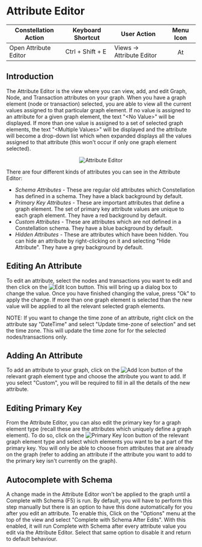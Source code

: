 # Attribute Editor

<table class="table table-striped">
<thead>
<tr class="header">
<th>Constellation Action</th>
<th>Keyboard Shortcut</th>
<th>User Action</th>
<th style="text-align: center;">Menu Icon</th>
</tr>
</thead>
<tbody>
<tr class="odd">
<td>Open Attribute Editor</td>
<td>Ctrl + Shift + E</td>
<td>Views -&gt; Attribute Editor</td>
<td style="text-align: center;"><img src="../constellation/CoreAttributeEditorView/src/au/gov/asd/tac/constellation/views/attributeeditor/docs/resources/attribute_editor.png" width="16" height="16" alt="Attribute Editor Icon" /></td>
</tr>
</tbody>
</table>

## Introduction

The Attribute Editor is the view where you can view, add, and edit
Graph, Node, and Transaction attributes on your graph. When you have a
graph element (node or transaction) selected, you are able to view all
the current values assigned to that particular graph element. If no
value is assigned to an attribute for a given graph element, the text
"\<No Value>" will be displayed. If more than one value is assigned to a
set of selected graph elements, the text "\<Multiple Values>" will be
displayed and the attribute will become a drop-down list which when
expanded displays all the values assigned to that attribute (this won't
occur if only one graph element selected).

<div style="text-align: center">

![Attribute
Editor](../constellation/CoreAttributeEditorView/src/au/gov/asd/tac/constellation/views/attributeeditor/docs/resources/AttributeEditor.png)

</div>

There are four different kinds of attributes you can see in the
Attribute Editor:

-   *Schema Attributes* - These are regular old attributes which
    Constellation has defined in a schema. They have a black background
    by default.
-   *Primary Key Attributes* - These are important attributes that
    define a graph element. The set of primary key attribute values are
    unique to each graph element. They have a red background by default.
-   *Custom Attributes* - These are attributes which are not defined in
    a Constellation schema. They have a blue background by default.
-   *Hidden Attributes* - These are attributes which have been hidden.
    You can hide an attribute by right-clicking on it and selecting
    "Hide Attribute". They have a grey background by default.

## Editing An Attribute

To edit an attribute, select the nodes and transactions you want to edit
and then click on the ![Edit
Icon](../constellation/CoreAttributeEditorView/src/au/gov/asd/tac/constellation/views/attributeeditor/docs/resources/AttributeEditorEdit.png)
button. This will bring up a dialog box to change the value. Once you
have finished changing the value, press "Ok" to apply the change. If
more than one graph element is selected than the new value will be
applied to all the relevant selected graph elements.

NOTE: If you want to change the time zone of an attribute, right click
on the attribute say "DateTime" and select "Update time-zone of
selection" and set the time zone. This will update the time zone for for
the selected nodes/transactions only.

## Adding An Attribute

To add an attribute to your graph, click on the ![Add
Icon](../constellation/CoreAttributeEditorView/src/au/gov/asd/tac/constellation/views/attributeeditor/docs/resources/AttributeEditorAdd.png)
button of the relevant graph element type and choose the attribute you
want to add. If you select "Custom", you will be required to fill in all
the details of the new attribute.

## Editing Primary Key

From the Attribute Editor, you can also edit the primary key for a graph
element type (recall these are the attributes which uniquely define a
graph element). To do so, click on the ![Primary Key
Icon](../constellation/CoreAttributeEditorView/src/au/gov/asd/tac/constellation/views/attributeeditor/docs/resources/AttributeEditorKey.png)
button of the relevant graph element type and select which elements you
want to be a part of the primary key. You will only be able to choose
from attributes that are already on the graph (refer to adding an
attribute if the attribute you want to add to the primary key isn't
currently on the graph).

## Autocomplete with Schema

A change made in the Attribute Editor won't be applied to the graph
until a Complete with Schema (F5) is run. By default, you will have to
perform this step manually but there is an option to have this done
automatically for you after you edit an attribute. To enable this, Click
on the "Options" menu at the top of the view and select "Complete with
Schema After Edits". With this enabled, it will run Complete with Schema
after every attribute value you edit via the Attribute Editor. Select
that same option to disable it and return to default behaviour.
